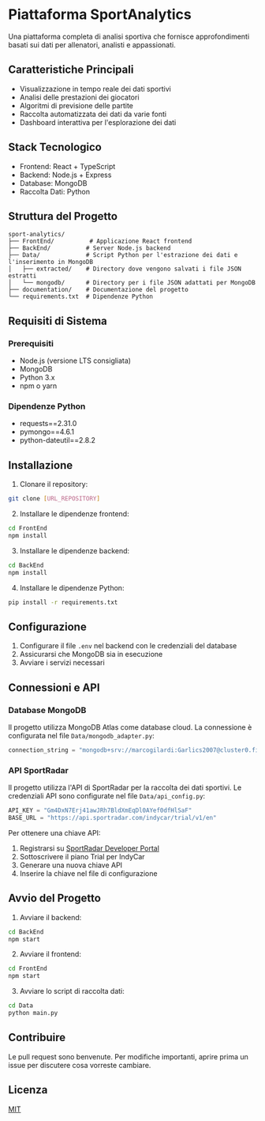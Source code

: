 # Piattaforma SportAnalytics

Una piattaforma completa di analisi sportiva che fornisce approfondimenti basati sui dati per allenatori, analisti e appassionati.

## Caratteristiche Principali

- Visualizzazione in tempo reale dei dati sportivi
- Analisi delle prestazioni dei giocatori
- Algoritmi di previsione delle partite
- Raccolta automatizzata dei dati da varie fonti
- Dashboard interattiva per l'esplorazione dei dati

## Stack Tecnologico

- Frontend: React + TypeScript
- Backend: Node.js + Express
- Database: MongoDB
- Raccolta Dati: Python

## Struttura del Progetto

```
sport-analytics/
├── FrontEnd/          # Applicazione React frontend
├── BackEnd/          # Server Node.js backend
├── Data/             # Script Python per l'estrazione dei dati e l'inserimento in MongoDB
│   ├── extracted/    # Directory dove vengono salvati i file JSON estratti
│   └── mongodb/      # Directory per i file JSON adattati per MongoDB
├── documentation/    # Documentazione del progetto
└── requirements.txt  # Dipendenze Python
```

## Requisiti di Sistema

### Prerequisiti

- Node.js (versione LTS consigliata)
- MongoDB
- Python 3.x
- npm o yarn

### Dipendenze Python
- requests==2.31.0
- pymongo==4.6.1
- python-dateutil==2.8.2

## Installazione

1. Clonare il repository:
```bash
git clone [URL_REPOSITORY]
```

2. Installare le dipendenze frontend:
```bash
cd FrontEnd
npm install
```

3. Installare le dipendenze backend:
```bash
cd BackEnd
npm install
```

4. Installare le dipendenze Python:
```bash
pip install -r requirements.txt
```

## Configurazione

1. Configurare il file `.env` nel backend con le credenziali del database
2. Assicurarsi che MongoDB sia in esecuzione
3. Avviare i servizi necessari

## Connessioni e API

### Database MongoDB
Il progetto utilizza MongoDB Atlas come database cloud. La connessione è configurata nel file `Data/mongodb_adapter.py`:

```python
connection_string = "mongodb+srv://marcogilardi:Garlics2007@cluster0.fixb6bi.mongodb.net/"
```

### API SportRadar
Il progetto utilizza l'API di SportRadar per la raccolta dei dati sportivi. Le credenziali API sono configurate nel file `Data/api_config.py`:

```python
API_KEY = "Gm4DxN7Erj41awJRh7BldXmEqDl0AYef0dfHlSaF"
BASE_URL = "https://api.sportradar.com/indycar/trial/v1/en"
```

Per ottenere una chiave API:
1. Registrarsi su [SportRadar Developer Portal](https://developer.sportradar.com/)
2. Sottoscrivere il piano Trial per IndyCar
3. Generare una nuova chiave API
4. Inserire la chiave nel file di configurazione

## Avvio del Progetto

1. Avviare il backend:
```bash
cd BackEnd
npm start
```

2. Avviare il frontend:
```bash
cd FrontEnd
npm start
```

3. Avviare lo script di raccolta dati:
```bash
cd Data
python main.py
```

## Contribuire

Le pull request sono benvenute. Per modifiche importanti, aprire prima un issue per discutere cosa vorreste cambiare.

## Licenza

[MIT](https://choosealicense.com/licenses/mit/)
